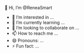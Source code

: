 👋 Hi, I’m @ReneaSmart
- 👀 I’m interested in ...
- 🌱 I’m currently learning ...
- 💞️ I’m looking to collaborate on ...
- 📫 How to reach me ...
- 😄 Pronouns: ...
- ⚡ Fun fact: ...

<!---
ReneaSmart/ReneaSmart is a ✨ special ✨ repository because its `README.md` (this file) appears on your GitHub profile.
You can click the Preview link to take a look at your changes.
--->
